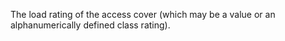 The load rating of the access cover (which may be a value or an alphanumerically defined class rating).